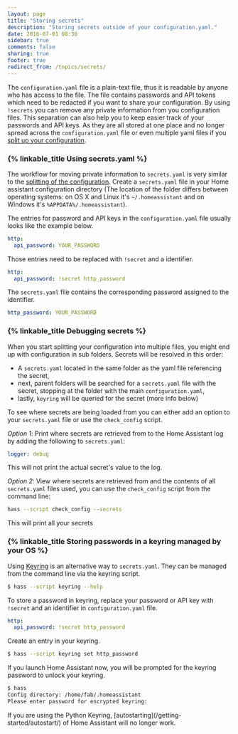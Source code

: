 ```yaml
---
layout: page
title: "Storing secrets"
description: "Storing secrets outside of your configuration.yaml."
date: 2016-07-01 08:30
sidebar: true
comments: false
sharing: true
footer: true
redirect_from: /topics/secrets/
---
```


The `configuration.yaml` file is a plain-text file, thus it is readable by anyone who has access to the file. The file contains passwords and API tokens which need to be redacted if you want to share your configuration. By using `!secrets` you can remove any private information from you configuration files. This separation can also help you to keep easier track of your passwords and API keys. As they are all stored at one place and no longer spread across the `configuration.yaml` file or even multiple yaml files if you [split up your configuration](/topics/splitting_configuration/).

### {% linkable_title Using secrets.yaml %}

The workflow for moving private information to `secrets.yaml` is very similar to the [splitting of the configuration](/topics/splitting_configuration/). Create a `secrets.yaml` file in your Home assistant configuration directory (The location of the folder differs between operating systems: on OS X and Linux it's `~/.homeassistant` and on Windows it's `%APPDATA%/.homeassistant`).

The entries for password and API keys in the `configuration.yaml` file usually looks like the example below.

```yaml
http:
  api_password: YOUR_PASSWORD
```

Those entries need to be replaced with `!secret` and a identifier.

```yaml
http:
  api_password: !secret http_password
```

The `secrets.yaml` file contains the corresponding password assigned to the identifier.

```yaml
http_password: YOUR_PASSWORD
```

### {% linkable_title Debugging secrets %}

When you start splitting your configuration into multiple files, you might end up with configuration in sub folders. Secrets will be resolved in this order:
- A `secrets.yaml` located in the same folder as the yaml file referencing the secret,
- next, parent folders will be searched for a `secrets.yaml` file with the secret, stopping at the folder with the main `configuration.yaml`,
- lastly, `keyring` will be queried for the secret (more info below)

To see where secrets are being loaded from you can either add an option to your `secrets.yaml` file or use the `check_config` script.

*Option 1*: Print where secrets are retrieved from to the Home Assistant log by adding the following to `secrets.yaml`:
```yaml
logger: debug
```
This will not print the actual secret's value to the log.

*Option 2*: View where secrets are retrieved from and the contents of all `secrets.yaml` files used, you can use the `check_config` script from the command line:
```bash
hass --script check_config --secrets
```
This will print all your secrets

### {% linkable_title Storing passwords in a keyring managed by your OS %}

Using [Keyring](https://pypi.python.org/pypi/keyring/10.3.2) is an alternative way to `secrets.yaml`. They can be managed from the command line via the keyring script.

```bash
$ hass --script keyring --help
```

To store a password in keyring, replace your password or API key with `!secret` and an identifier in `configuration.yaml` file.

```yaml
http:
  api_password: !secret http_password
```

Create an entry in your keyring.

```bash
$ hass --script keyring set http_password
```

If you launch Home Assistant now, you will be prompted for the keyring password to unlock your keyring.

```bash
$ hass
Config directory: /home/fab/.homeassistant
Please enter password for encrypted keyring:
```

<p class='note warning'>
  If you are using the Python Keyring, [autostarting](/getting-started/autostart/) of Home Assistant will no longer work.
</p>
